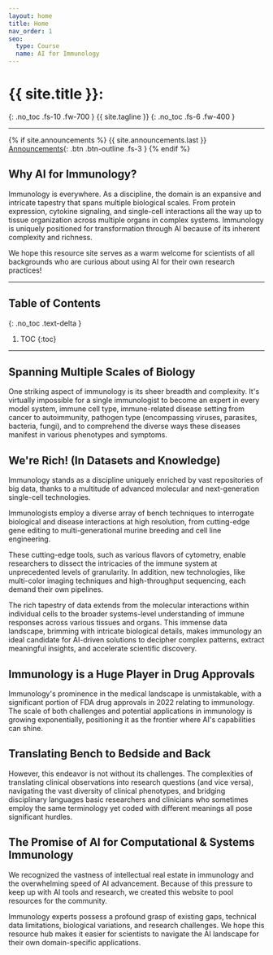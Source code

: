 ```yaml
---
layout: home
title: Home
nav_order: 1
seo:
  type: Course
  name: AI for Immunology
---
```


# {{ site.title }}:
{: .no_toc .fs-10 .fw-700 }
{{ site.tagline }}
{: .no_toc .fs-6 .fw-400 }

---

{% if site.announcements %}
{{ site.announcements.last }}
[Announcements](announcements.md){: .btn .btn-outline .fs-3 }
{% endif %}


## Why AI for Immunology?
Immunology is everywhere. As a discipline, the domain is an expansive and intricate tapestry that spans multiple biological scales. From protein expression, cytokine signaling, and single-cell interactions all the way up to tissue organization across multiple organs in complex systems. Immunology is uniquely positioned for transformation through AI because of its inherent complexity and richness.

We hope this resource site serves as a warm welcome for scientists of all backgrounds who are curious about using AI for their own research practices!

---

## Table of Contents
{: .no_toc .text-delta }

1. TOC
{:toc}

---

## Spanning Multiple Scales of Biology
One striking aspect of immunology is its sheer breadth and complexity. It's virtually impossible for a single immunologist to become an expert in every model system, immune cell type, immune-related disease setting from cancer to autoimmunity, pathogen type (encompassing viruses, parasites, bacteria, fungi), and to comprehend the diverse ways these diseases manifest in various phenotypes and symptoms.

## We're Rich! (In Datasets and Knowledge)
Immunology stands as a discipline uniquely enriched by vast repositories of big data, thanks to a multitude of advanced molecular and next-generation single-cell technologies. 

Immunologists employ a diverse array of bench techniques to interrogate biological and disease interactions at high resolution, from cutting-edge gene editing to multi-generational murine breeding and cell line engineering.

These cutting-edge tools, such as various flavors of cytometry, enable researchers to dissect the intricacies of the immune system at unprecedented levels of granularity. In addition, new technologies, like multi-color imaging techniques and high-throughput sequencing, each demand their own pipelines.  

The rich tapestry of data extends from the molecular interactions within individual cells to the broader systems-level understanding of immune responses across various tissues and organs. This immense data landscape, brimming with intricate biological details, makes immunology an ideal candidate for AI-driven solutions to decipher complex patterns, extract meaningful insights, and accelerate scientific discovery.

## Immunology is a Huge Player in Drug Approvals
Immunology's prominence in the medical landscape is unmistakable, with a significant portion of FDA drug approvals in 2022 relating to immunology. The scale of both challenges and potential applications in immunology is growing exponentially, positioning it as the frontier where AI's capabilities can shine.

## Translating Bench to Bedside and Back
However, this endeavor is not without its challenges. The complexities of translating clinical observations into research questions (and vice versa), navigating the vast diversity of clinical phenotypes, and bridging disciplinary languages basic researchers and clinicians who sometimes employ the same terminology yet coded with different meanings all pose significant hurdles.

## The Promise of AI for Computational & Systems Immunology
We recognized the vastness of intellectual real estate in immunology and the overwhelming speed of AI advancement. Because of this pressure to keep up with AI tools and research, we created this website to pool resources for the community.

Immunology experts possess a profound grasp of existing gaps, technical data limitations, biological variations, and research challenges. We hope this resource hub makes it easier for scientists to navigate the AI landscape for their own domain-specific applications.